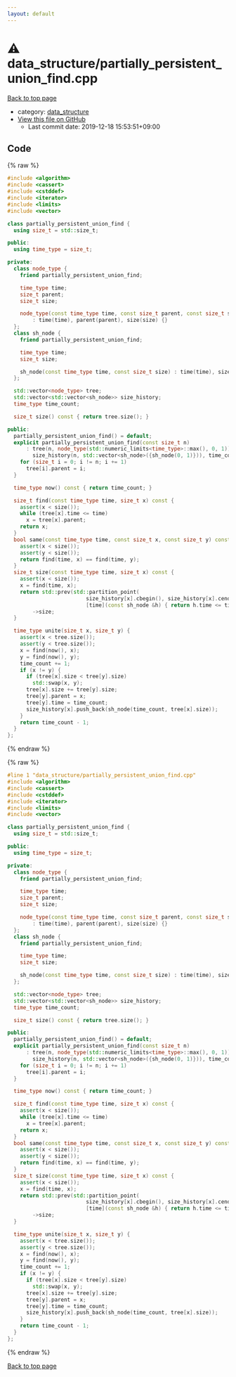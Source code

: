 ```yaml
---
layout: default
---
```


<!-- mathjax config similar to math.stackexchange -->
<script type="text/javascript" async
  src="https://cdnjs.cloudflare.com/ajax/libs/mathjax/2.7.5/MathJax.js?config=TeX-MML-AM_CHTML">
</script>
<script type="text/x-mathjax-config">
  MathJax.Hub.Config({
    TeX: { equationNumbers: { autoNumber: "AMS" }},
    tex2jax: {
      inlineMath: [ ['$','$'] ],
      processEscapes: true
    },
    "HTML-CSS": { matchFontHeight: false },
    displayAlign: "left",
    displayIndent: "2em"
  });
</script>

<script type="text/javascript" src="https://cdnjs.cloudflare.com/ajax/libs/jquery/3.4.1/jquery.min.js"></script>
<script src="https://cdn.jsdelivr.net/npm/jquery-balloon-js@1.1.2/jquery.balloon.min.js" integrity="sha256-ZEYs9VrgAeNuPvs15E39OsyOJaIkXEEt10fzxJ20+2I=" crossorigin="anonymous"></script>
<script type="text/javascript" src="../../assets/js/copy-button.js"></script>
<link rel="stylesheet" href="../../assets/css/copy-button.css" />


# :warning: data_structure/partially_persistent_union_find.cpp

<a href="../../index.html">Back to top page</a>

* category: <a href="../../index.html#c8f6850ec2ec3fb32f203c1f4e3c2fd2">data_structure</a>
* <a href="{{ site.github.repository_url }}/blob/master/data_structure/partially_persistent_union_find.cpp">View this file on GitHub</a>
    - Last commit date: 2019-12-18 15:53:51+09:00




## Code

<a id="unbundled"></a>
{% raw %}
```cpp
#include <algorithm>
#include <cassert>
#include <cstddef>
#include <iterator>
#include <limits>
#include <vector>

class partially_persistent_union_find {
  using size_t = std::size_t;

public:
  using time_type = size_t;

private:
  class node_type {
    friend partially_persistent_union_find;

    time_type time;
    size_t parent;
    size_t size;

    node_type(const time_type time, const size_t parent, const size_t size)
        : time(time), parent(parent), size(size) {}
  };
  class sh_node {
    friend partially_persistent_union_find;

    time_type time;
    size_t size;

    sh_node(const time_type time, const size_t size) : time(time), size(size) {}
  };

  std::vector<node_type> tree;
  std::vector<std::vector<sh_node>> size_history;
  time_type time_count;

  size_t size() const { return tree.size(); }

public:
  partially_persistent_union_find() = default;
  explicit partially_persistent_union_find(const size_t n)
      : tree(n, node_type(std::numeric_limits<time_type>::max(), 0, 1)),
        size_history(n, std::vector<sh_node>({sh_node(0, 1)})), time_count(0) {
    for (size_t i = 0; i != n; i += 1)
      tree[i].parent = i;
  }

  time_type now() const { return time_count; }

  size_t find(const time_type time, size_t x) const {
    assert(x < size());
    while (tree[x].time <= time)
      x = tree[x].parent;
    return x;
  }
  bool same(const time_type time, const size_t x, const size_t y) const {
    assert(x < size());
    assert(y < size());
    return find(time, x) == find(time, y);
  }
  size_t size(const time_type time, size_t x) const {
    assert(x < size());
    x = find(time, x);
    return std::prev(std::partition_point(
                         size_history[x].cbegin(), size_history[x].cend(),
                         [time](const sh_node &h) { return h.time <= time; }))
        ->size;
  }

  time_type unite(size_t x, size_t y) {
    assert(x < tree.size());
    assert(y < tree.size());
    x = find(now(), x);
    y = find(now(), y);
    time_count += 1;
    if (x != y) {
      if (tree[x].size < tree[y].size)
        std::swap(x, y);
      tree[x].size += tree[y].size;
      tree[y].parent = x;
      tree[y].time = time_count;
      size_history[x].push_back(sh_node(time_count, tree[x].size));
    }
    return time_count - 1;
  }
};
```
{% endraw %}

<a id="bundled"></a>
{% raw %}
```cpp
#line 1 "data_structure/partially_persistent_union_find.cpp"
#include <algorithm>
#include <cassert>
#include <cstddef>
#include <iterator>
#include <limits>
#include <vector>

class partially_persistent_union_find {
  using size_t = std::size_t;

public:
  using time_type = size_t;

private:
  class node_type {
    friend partially_persistent_union_find;

    time_type time;
    size_t parent;
    size_t size;

    node_type(const time_type time, const size_t parent, const size_t size)
        : time(time), parent(parent), size(size) {}
  };
  class sh_node {
    friend partially_persistent_union_find;

    time_type time;
    size_t size;

    sh_node(const time_type time, const size_t size) : time(time), size(size) {}
  };

  std::vector<node_type> tree;
  std::vector<std::vector<sh_node>> size_history;
  time_type time_count;

  size_t size() const { return tree.size(); }

public:
  partially_persistent_union_find() = default;
  explicit partially_persistent_union_find(const size_t n)
      : tree(n, node_type(std::numeric_limits<time_type>::max(), 0, 1)),
        size_history(n, std::vector<sh_node>({sh_node(0, 1)})), time_count(0) {
    for (size_t i = 0; i != n; i += 1)
      tree[i].parent = i;
  }

  time_type now() const { return time_count; }

  size_t find(const time_type time, size_t x) const {
    assert(x < size());
    while (tree[x].time <= time)
      x = tree[x].parent;
    return x;
  }
  bool same(const time_type time, const size_t x, const size_t y) const {
    assert(x < size());
    assert(y < size());
    return find(time, x) == find(time, y);
  }
  size_t size(const time_type time, size_t x) const {
    assert(x < size());
    x = find(time, x);
    return std::prev(std::partition_point(
                         size_history[x].cbegin(), size_history[x].cend(),
                         [time](const sh_node &h) { return h.time <= time; }))
        ->size;
  }

  time_type unite(size_t x, size_t y) {
    assert(x < tree.size());
    assert(y < tree.size());
    x = find(now(), x);
    y = find(now(), y);
    time_count += 1;
    if (x != y) {
      if (tree[x].size < tree[y].size)
        std::swap(x, y);
      tree[x].size += tree[y].size;
      tree[y].parent = x;
      tree[y].time = time_count;
      size_history[x].push_back(sh_node(time_count, tree[x].size));
    }
    return time_count - 1;
  }
};

```
{% endraw %}

<a href="../../index.html">Back to top page</a>

